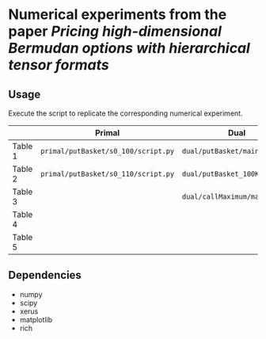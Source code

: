 # Numerical experiments from the paper *Pricing high-dimensional Bermudan options with hierarchical tensor formats*

## Usage
Execute the script to replicate the corresponding numerical experiment.

|       | Primal | Dual |
|-------|--------|------|
|Table 1|`primal/putBasket/s0_100/script.py`|`dual/putBasket/main.py`|
|Table 2|`primal/putBasket/s0_110/script.py`|`dual/putBasket_100K/main.py`|
|Table 3||`dual/callMaximum/main.py`|
|Table 4|||
|Table 5|||

## Dependencies

- numpy
- scipy
- xerus
- matplotlib
- rich
